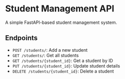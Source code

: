 # Student Management API

A simple FastAPI-based student management system. 

## Endpoints
- `POST /students/`: Add a new student
- `GET /students/`: Get all students
- `GET /students/{student_id}`: Get a student by ID
- `PUT /students/{student_id}`: Update student details
- `DELETE /students/{student_id}`: Delete a student
